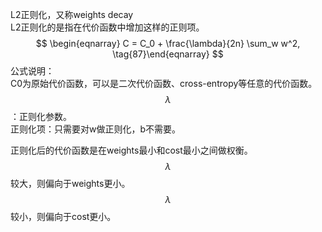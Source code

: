 L2正则化，又称weights decay  
L2正则化的是指在代价函数中增加这样的正则项。  
$$
\begin{eqnarray}  C = C_0 + \frac{\lambda}{2n}
\sum_w w^2,
\tag{87}\end{eqnarray}
$$
公式说明：  
C0为原始代价函数，可以是二次代价函数、cross-entropy等任意的代价函数。  
$$\lambda$$：正则化参数。  
正则化项：只需要对w做正则化，b不需要。  

正则化后的代价函数是在weights最小和cost最小之间做权衡。  
$$\lambda$$较大，则偏向于weights更小。  
$$\lambda$$较小，则偏向于cost更小。  